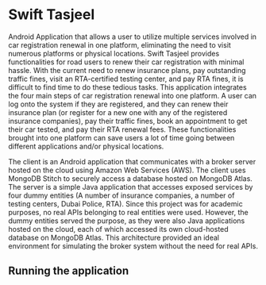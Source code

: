 # Swift Tasjeel
Android Application that allows a user to utilize multiple services involved in car registration renewal in one platform, eliminating the need to visit numerous platforms or physical locations.
Swift Tasjeel provides functionalities for road users to renew their car registration with minimal hassle. With the current need to renew insurance plans, pay outstanding traffic fines, visit an RTA-certified testing center, and pay RTA fines, it is difficult to find time to do these tedious tasks. This application integrates the four main steps of car registration renewal into one platform. A user can log onto the system if they are registered, and they can renew their insurance plan (or register for a new one with any of the registered insurance companies), pay their traffic fines, book an appointment to get their car tested, and pay their RTA renewal fees. These functionalities brought into one platform can save users a lot of time going between different applications and/or physical locations.

The client is an Android application that communicates with a broker server hosted on the cloud using Amazon Web Services (AWS). The client uses MongoDB Stitch to securely access a database hosted on MongoDB Atlas. The server is a simple Java application that accesses exposed services by four dummy entities (A number of insurance companies, a number of testing centers, Dubai Police, RTA). Since this project was for academic purposes, no real APIs belonging to real entities were used. However, the dummy entities served the purpose, as they were also Java applications hosted on the cloud, each of which accessed its own cloud-hosted database on MongoDB Atlas. This architecture provided an ideal environment for simulating the broker system without the need for real APIs.

## Running the application
